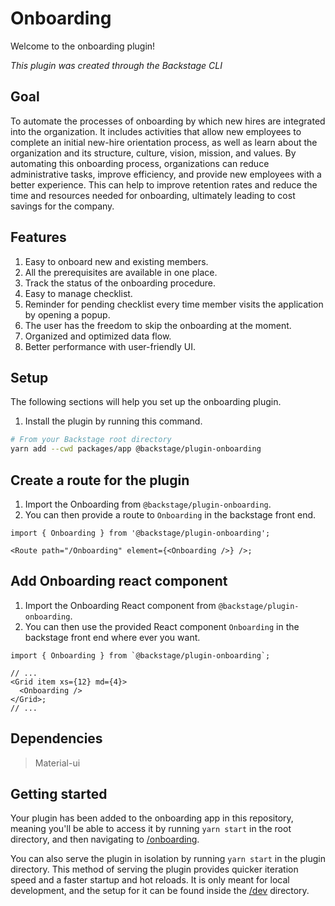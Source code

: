 # Onboarding

Welcome to the onboarding plugin!

_This plugin was created through the Backstage CLI_

## Goal

To automate the processes of onboarding by which new hires are integrated into the organization. It includes activities that allow new employees to complete an initial new-hire orientation process, as well as learn about the organization and its structure, culture, vision, mission, and values. By automating this onboarding process, organizations can reduce administrative tasks, improve efficiency, and provide new employees with a better experience. This can help to improve retention rates and reduce the time and resources needed for onboarding, ultimately leading to cost savings for the company.

## Features

1. Easy to onboard new and existing members.
2. All the prerequisites are available in one place.
3. Track the status of the onboarding procedure.
4. Easy to manage checklist.
5. Reminder for pending checklist every time member visits the application by opening a popup.
6. The user has the freedom to skip the onboarding at the moment.
7. Organized and optimized data flow.
8. Better performance with user-friendly UI.

## Setup

The following sections will help you set up the onboarding plugin.

1. Install the plugin by running this command.

```bash
# From your Backstage root directory
yarn add --cwd packages/app @backstage/plugin-onboarding
```

## Create a route for the plugin

1. Import the Onboarding from `@backstage/plugin-onboarding`.
2. You can then provide a route to `Onboarding` in the backstage front end.

```tsx
import { Onboarding } from '@backstage/plugin-onboarding';

<Route path="/Onboarding" element={<Onboarding />} />;
```

## Add Onboarding react component

1. Import the Onboarding React component from `@backstage/plugin-onboarding`.
2. You can then use the provided React component `Onboarding` in the backstage front end where ever you want.

```tsx
import { Onboarding } from `@backstage/plugin-onboarding`;

// ...
<Grid item xs={12} md={4}>
  <Onboarding />
</Grid>;
// ...
```

## Dependencies

> Material-ui

## Getting started

Your plugin has been added to the onboarding app in this repository, meaning you'll be able to access it by running `yarn start` in the root directory, and then navigating to [/onboarding](http://localhost:3000/onboarding).

You can also serve the plugin in isolation by running `yarn start` in the plugin directory.
This method of serving the plugin provides quicker iteration speed and a faster startup and hot reloads.
It is only meant for local development, and the setup for it can be found inside the [/dev](./dev) directory.
